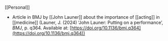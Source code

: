 [[Personal]]
- Article in BMJ by [[John Launer]] about the importance of [[acting]] in [[medicine]] (Launer, J. (2024) ‘John Launer: Putting on a performance’, _BMJ_, p. q364. Available at: [https://doi.org/10.1136/bmj.q364](https://doi.org/10.1136/bmj.q364))
